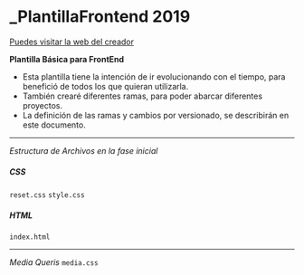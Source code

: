 # _PlantillaFrontend 2019
[Puedes visitar la web del creador](http://www.toniferra.com)

__Plantilla Básica para FrontEnd__

* Esta plantilla tiene la intención de ir evolucionando con el tiempo, para benefició de todos los que quieran utilizarla.
* También crearé diferentes ramas, para poder abarcar diferentes proyectos.
* La definición de las ramas y cambios por versionado, se describirán en este documento.

---
_Estructura de Archivos en la fase inicial_
##### CSS
` reset.css `
` style.css `

##### HTML
` index.html `

---
_Media Queris_
` media.css `

